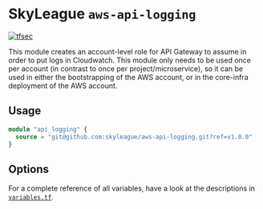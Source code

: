 # SkyLeague `aws-api-logging`

[![tfsec](https://github.com/skyleague/aws-api-logging/actions/workflows/tfsec.yml/badge.svg?branch=main)](https://github.com/skyleague/aws-api-logging/actions/workflows/tfsec.yml)

This module creates an account-level role for API Gateway to assume in order to put logs in Cloudwatch. This module only needs to be used once per account (in contrast to once per project/microservice), so it can be used in either the bootstrapping of the AWS account, or in the core-infra deployment of the AWS account.

## Usage

```terraform
module "api_logging" {
  source = "git@github.com:skyleague/aws-api-logging.git?ref=v1.0.0"
}
```

## Options

For a complete reference of all variables, have a look at the descriptions in [`variables.tf`](./variables.tf).
